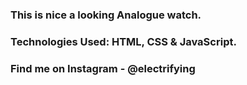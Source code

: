 ### This is nice a looking Analogue watch.

### Technologies Used: HTML, CSS & JavaScript.

### Find me on Instagram - @electrifying
